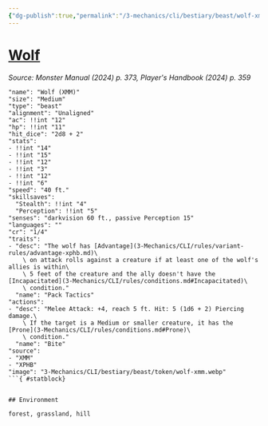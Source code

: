 ```yaml
---
{"dg-publish":true,"permalink":"/3-mechanics/cli/bestiary/beast/wolf-xmm/","tags":["ttrpg-cli/compendium/src/5e/xmm","ttrpg-cli/monster/cr/1-4","ttrpg-cli/monster/environment/forest","ttrpg-cli/monster/environment/grassland","ttrpg-cli/monster/environment/hill","ttrpg-cli/monster/size/medium","ttrpg-cli/monster/type/beast"],"created":"2025-03-01T17:25:20.187-05:00","updated":"2025-04-01T12:21:34.711-04:00"}
---
```


# [Wolf](3-Mechanics/CLI/bestiary/beast/wolf-xmm.md)
*Source: Monster Manual (2024) p. 373, Player's Handbook (2024) p. 359*  

```statblock
"name": "Wolf (XMM)"
"size": "Medium"
"type": "beast"
"alignment": "Unaligned"
"ac": !!int "12"
"hp": !!int "11"
"hit_dice": "2d8 + 2"
"stats":
- !!int "14"
- !!int "15"
- !!int "12"
- !!int "3"
- !!int "12"
- !!int "6"
"speed": "40 ft."
"skillsaves":
  "Stealth": !!int "4"
  "Perception": !!int "5"
"senses": "darkvision 60 ft., passive Perception 15"
"languages": ""
"cr": "1/4"
"traits":
- "desc": "The wolf has [Advantage](3-Mechanics/CLI/rules/variant-rules/advantage-xphb.md)\
    \ on attack rolls against a creature if at least one of the wolf's allies is within\
    \ 5 feet of the creature and the ally doesn't have the [Incapacitated](3-Mechanics/CLI/rules/conditions.md#Incapacitated)\
    \ condition."
  "name": "Pack Tactics"
"actions":
- "desc": "Melee Attack: +4, reach 5 ft. Hit: 5 (1d6 + 2) Piercing damage.\
    \ If the target is a Medium or smaller creature, it has the [Prone](3-Mechanics/CLI/rules/conditions.md#Prone)\
    \ condition."
  "name": "Bite"
"source":
- "XMM"
- "XPHB"
"image": "3-Mechanics/CLI/bestiary/beast/token/wolf-xmm.webp"
```{ #statblock}


## Environment

forest, grassland, hill